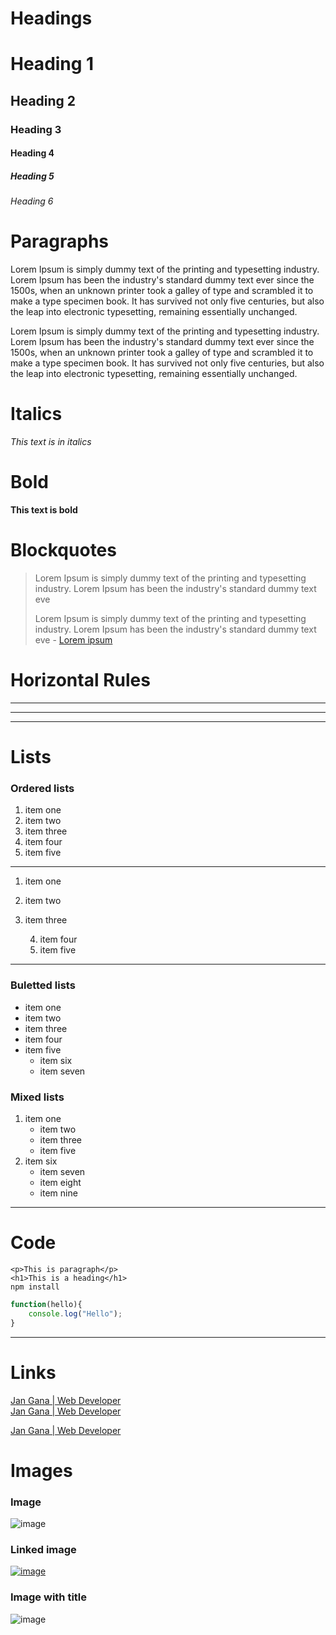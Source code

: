# Headings
# Heading 1
## Heading 2
### Heading 3
#### Heading 4
##### Heading 5
###### Heading 6

# Paragraphs

Lorem Ipsum is simply dummy text of the printing and typesetting industry. Lorem Ipsum has been the industry's standard dummy text ever since the 1500s, when an unknown printer took a galley of type and scrambled it to make a type specimen book. It has survived not only five centuries, but also the leap into electronic typesetting, remaining essentially unchanged.

Lorem Ipsum is simply dummy text of the printing and typesetting industry. Lorem Ipsum has been the industry's standard dummy text ever since the 1500s, when an unknown printer took a galley of type and scrambled it to make a type specimen book. It has survived not only five centuries, but also the leap into electronic typesetting, remaining essentially unchanged.

# Italics

*This text is in italics*

# Bold

**This text is bold**

# Blockquotes

> Lorem Ipsum is simply dummy text of the printing and typesetting industry. Lorem Ipsum has been the industry's standard dummy text eve
>
> Lorem Ipsum is simply dummy text of the printing and typesetting industry. Lorem Ipsum has been the industry's standard dummy text eve - [Lorem ipsum](https://www.jangana.com)

# Horizontal Rules

***
---
___

# Lists

### Ordered lists

1. item one
2. item two
3. item three
4. item four
5. item five

***

1. item one
2. item two
3. item three
  
    4. item four 
    5. item five

***

### Buletted lists

* item one
* item two
* item three
* item four
* item five
    * item six
    * item seven

### Mixed lists

1. item one
    * item two
    * item three
    * item five
2. item six
    * item seven
    * item eight
    * item nine

***

# Code

`<p>This is paragraph</p>`  
`<h1>This is a heading</h1>`  
`npm install`

```JavaScript
function(hello){
    console.log("Hello");
}
```

---

# Links

[Jan Gana | Web Developer](https://www.jangana.com)  
[Jan Gana | Web Developer](https://www.jangana.com "Web Developer")

[Jan Gana | Web Developer](1)


[1]: https://www.jangana.com "Reference link: Web Developer"

# Images

### Image

![image](https://jangana.com/img/react.png)

### Linked image

[![image](https://jangana.com/img/react.png)](https://jangana.com/img/react.png)

### Image with title

![image](https://jangana.com/img/react.png "Image title")

